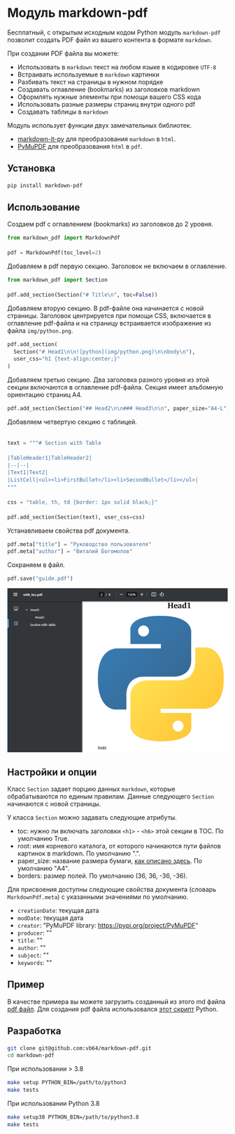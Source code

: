 # Модуль markdown-pdf

Бесплатный, с открытым исходным кодом Python модуль `markdown-pdf` позволит создать PDF файл из вашего контента в формате `markdown`.

При создании PDF файла вы можете:

- Использовать в `markdown` текст на любом языке в кодировке `UTF-8`
- Встраивать используемые в `markdown` картинки
- Разбивать текст на страницы в нужном порядке
- Создавать оглавление (bookmarks) из заголовков markdown
- Оформлять нужные элементы при помощи вашего CSS кода
- Использовать разные размеры страниц внутри одного pdf
- Создавать таблицы в `markdown`

Модуль использует функции двух замечательных библиотек.

- [markdown-it-py](https://github.com/executablebooks/markdown-it-py) для преобразования `markdown` в `html`.
- [PyMuPDF](https://github.com/pymupdf/PyMuPDF) для преобразования `html` в `pdf`.

## Установка

```bash
pip install markdown-pdf
```

## Использование

Создаем pdf с оглавлением (bookmarks) из заголовков до 2 уровня.

```python
from markdown_pdf import MarkdownPdf

pdf = MarkdownPdf(toc_level=2)
```

Добавляем в pdf первую секцию. Заголовок не включаем в оглавление.

```python
from markdown_pdf import Section

pdf.add_section(Section("# Title\n", toc=False))
```

Добавляем вторую секцию. В pdf-файле она начинается с новой страницы.
Заголовок центрируется при помощи CSS, включается в оглавление pdf-файла и на страницу встраивается изображение из файла `img/python.png`.

```python
pdf.add_section(
  Section("# Head1\n\n![python](img/python.png)\n\nbody\n"),
  user_css="h1 {text-align:center;}"
)
```

Добавляем третью секцию. Два заголовка разного уровня из этой секции включаются в оглавление pdf-файла.
Секция имеет альбомную ориентацию страниц A4.

```python
pdf.add_section(Section("## Head2\n\n### Head3\n\n", paper_size="A4-L"))
```

Добавляем четвертую секцию с таблицей.

```python

text = """# Section with Table

|TableHeader1|TableHeader2|
|--|--|
|Text1|Text2|
|ListCell|<ul><li>FirstBullet</li><li>SecondBullet</li></ul>|
"""

css = "table, th, td {border: 1px solid black;}"

pdf.add_section(Section(text), user_css=css)
```

Устанавливаем свойства pdf документа.

```python
pdf.meta["title"] = "Руководство пользователя"
pdf.meta["author"] = "Виталий Богомолов"
```

Сохраняем в файл.

```python
pdf.save("guide.pdf")
```

![Pdf](img/with_toc.png)

## Настройки и опции

Класс `Section` задает порцию данных `markdown`, которые обрабатываются по единым правилам.
Данные следующего `Section` начинаются с новой страницы.

У класса `Section` можно задавать следующие атрибуты.

- toc: нужно ли включать заголовки `<h1>` - `<h6>` этой секции в TOC. По умолчанию True.
- root: имя корневого каталога, от которого начинаются пути файлов картинок в markdown. По умолчанию ".".
- paper_size: название размера бумаги, [как описано здесь](https://pymupdf.readthedocs.io/en/latest/functions.html#paper_size). По умолчанию "A4".
- borders: размер полей. По умолчанию (36, 36, -36, -36).

Для присвоения доступны следующие свойства документа (словарь `MarkdownPdf.meta`) с указанными значениями по умолчанию.

- `creationDate`: текущая дата
- `modDate`: текущая дата
- `creator`: "PyMuPDF library: https://pypi.org/project/PyMuPDF"
- `producer`: ""
- `title`: ""
- `author`: ""
- `subject`: ""
- `keywords`: ""

## Пример

В качестве примера вы можете загрузить созданный из этого md файла [pdf файл](examples/markdown_pdf_ru.pdf).
Для создания pdf файла использовался [этот скрипт](makepdf.py) Python.

## Разработка

```bash
git clone git@github.com:vb64/markdown-pdf.git
cd markdown-pdf
```

При использовании > 3.8

```bash
make setup PYTHON_BIN=/path/to/python3
make tests
```

При использовании Python 3.8

```bash
make setup38 PYTHON_BIN=/path/to/python3.8
make tests
```

